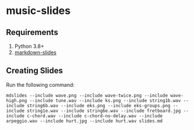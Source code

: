# music-slides

## Requirements

1. Python 3.8+
2. [markdown-slides](https://gitlab.com/da_doomer/markdown-slides)

## Creating Slides

Run the following command:

```shell
mdslides --include wave.png --include wave-twice.png --include wave-high.png --include tune.wav --include ks.png --include string1b.wav --include string6b.wav --include eks.png --include eks-groups.png --include string1e.wav --include string6e.wav --include fretboard.jpg --include c-chord.wav --include c-chord-no-delay.wav --include arpeggio.wav --include hurt.jpg --include hurt.wav slides.md
```
